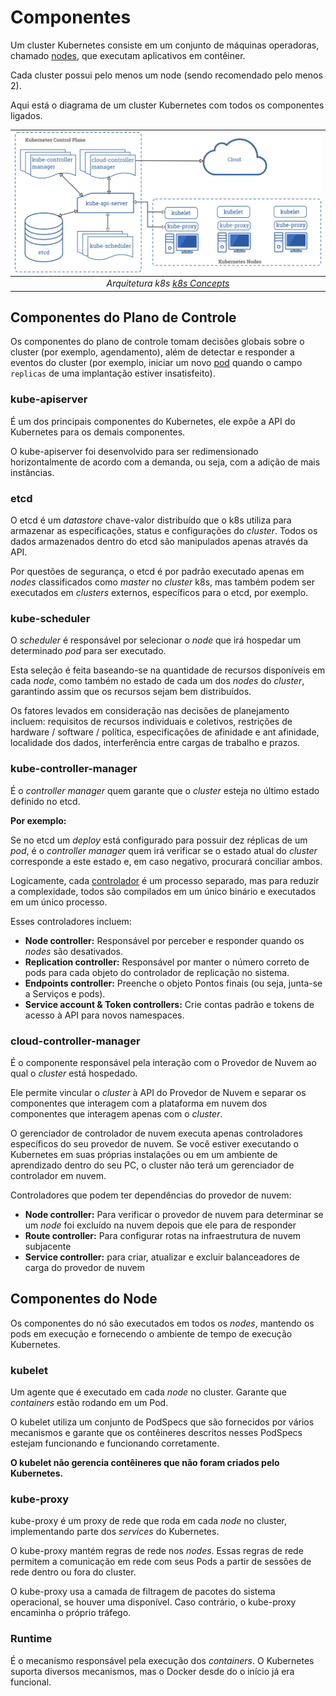 # Componentes

Um cluster Kubernetes consiste em um conjunto de máquinas operadoras, chamado [nodes](https://kubernetes.io/docs/concepts/architecture/nodes/), que executam aplicativos em contêiner.

Cada cluster possui pelo menos um node (sendo recomendado pelo menos 2).

Aqui está o diagrama de um cluster Kubernetes com todos os componentes ligados.

| ![Architecture Of Kubernetes](../images/components-of-kubernetes.png) |
| :----------------------------------------------------------------------------------------: |
| *Arquitetura k8s [k8s Concepts](https://kubernetes.io/docs/concepts/overview/components/)* |

## Componentes do Plano de Controle

Os componentes do plano de controle tomam decisões globais sobre o cluster (por exemplo, agendamento), além de detectar e responder a eventos do cluster (por exemplo, iniciar um novo [pod](https://kubernetes.io/docs/concepts/workloads/pods/pod-overview/) quando o campo `replicas` de uma implantação estiver insatisfeito).

### kube-apiserver

É um dos principais componentes do Kubernetes, ele expõe a API do Kubernetes para os demais componentes.

O kube-apiserver foi desenvolvido para ser redimensionado horizontalmente de acordo com a demanda, ou seja, com a adição de mais instâncias.

### etcd

O etcd é um _datastore_ chave-valor distribuído que o k8s utiliza para armazenar as especificações, status e configurações do _cluster_. Todos os dados armazenados dentro do etcd são manipulados apenas através da API.

Por questões de segurança, o etcd é por padrão executado apenas em _nodes_ classificados como _master_ no _cluster_ k8s, mas também podem ser executados em _clusters_ externos, específicos para o etcd, por exemplo.

### kube-scheduler

O _scheduler_ é responsável por selecionar o _node_ que irá hospedar um determinado _pod_ para ser executado.

Esta seleção é feita baseando-se na quantidade de recursos disponíveis em cada _node_, como também no estado de cada um dos _nodes_ do _cluster_, garantindo assim que os recursos sejam bem distribuídos.

Os fatores levados em consideração nas decisões de planejamento incluem: requisitos de recursos individuais e coletivos, restrições de hardware / software / política, especificações de afinidade e ant afinidade, localidade dos dados, interferência entre cargas de trabalho e prazos.

### kube-controller-manager

É o _controller manager_ quem garante que o _cluster_ esteja no último estado definido no etcd.

**Por exemplo:**

Se no etcd um _deploy_ está configurado para possuir dez réplicas de um _pod_, é o _controller manager_ quem irá verificar se o estado atual do _cluster_ corresponde a este estado e, em caso negativo, procurará conciliar ambos.

Logicamente, cada [controlador](https://kubernetes.io/docs/concepts/architecture/controller/) é um processo separado, mas para reduzir a complexidade, todos são compilados em um único binário e executados em um único processo.

Esses controladores incluem:

- **Node controller:** Responsável por perceber e responder quando os _nodes_ são desativados.
- **Replication controller:** Responsável por manter o número correto de pods para cada objeto do controlador de replicação no sistema.
- **Endpoints controller:** Preenche o objeto Pontos finais (ou seja, junta-se a Serviços e pods).
- **Service account & Token controllers:** Crie contas padrão e tokens de acesso à API para novos namespaces.

### cloud-controller-manager

É o componente responsável pela interação com o Provedor de Nuvem ao qual o _cluster_ está hospedado.

Ele permite vincular o _cluster_ à API do Provedor de Nuvem e separar os componentes que interagem com a plataforma em nuvem dos componentes que interagem apenas com o _cluster_.

O gerenciador de controlador de nuvem executa apenas controladores específicos do seu provedor de nuvem. Se você estiver executando o Kubernetes em suas próprias instalações ou em um ambiente de aprendizado dentro do seu PC, o cluster não terá um gerenciador de controlador em nuvem.

Controladores que podem ter dependências do provedor de nuvem:

- **Node controller:** Para verificar o provedor de nuvem para determinar se um _node_ foi excluído na nuvem depois que ele para de responder
- **Route controller:** Para configurar rotas na infraestrutura de nuvem subjacente
- **Service controller:** para criar, atualizar e excluir balanceadores de carga do provedor de nuvem

## Componentes do Node

Os componentes do nó são executados em todos os _nodes_, mantendo os pods em execução e fornecendo o ambiente de tempo de execução Kubernetes.

### kubelet

Um agente que é executado em cada _node_ no cluster. Garante que _containers_ estão rodando em um Pod.

O kubelet utiliza um conjunto de PodSpecs que são fornecidos por vários mecanismos e garante que os contêineres descritos nesses PodSpecs estejam funcionando e funcionando corretamente.

**O kubelet não gerencia contêineres que não foram criados pelo Kubernetes.**

### kube-proxy

kube-proxy é um proxy de rede que roda em cada _node_ no cluster, implementando parte dos _services_ do Kubernetes.

O kube-proxy mantém regras de rede nos _nodes_. Essas regras de rede permitem a comunicação em rede com seus Pods a partir de sessões de rede dentro ou fora do cluster.

O kube-proxy usa a camada de filtragem de pacotes do sistema operacional, se houver uma disponível. Caso contrário, o kube-proxy encaminha o próprio tráfego.

### Runtime

É o mecanismo responsável pela execução dos _containers_. O Kubernetes suporta diversos mecanismos, mas o Docker desde do o início já era funcional.
